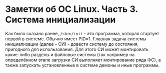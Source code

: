 # Заметки об ОС Linux. Часть 3. Система инициализации

Как было сказано ранее, `/sbin/init` - это программа, которая стартует первой в системе. Обычно имеет PID=1. Главная задача системы инициализации (далее - СИ) - довести систему до состояния, пригодного для использования. Для этого СИ может монтировать какие-либо разделы и файловые системы (так например на определённом этапе загрузки СИ выполняет монтирование ряда ФС), а также запускать установленные в системе демоны и иные программы.
